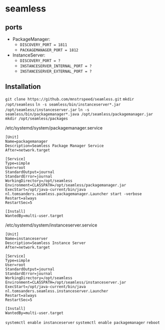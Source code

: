 seamless
========

ports
-----
* PackageManager:
  * ``DISCOVERY_PORT = 1811``
  * ``PACKAGEMANAGER_PORT = 1812``
* InstanceServer:
  * ``DISCOVERY_PORT = ?``
  * ``INSTANCESERVER_INTERNAL_PORT = ?``
  * ``INSTANCESERVER_EXTERNAL_PORT = ?``

Installation
------------
```git clone https://github.com/mnstrspeed/seamless.git```
```mkdir /opt/seamless```
```ln -s seamless/bin/instanceserver*.jar /opt/seamless/instanceserver.jar```
```ln -s seamless/bin/packagemanager*.java /opt/seamless/packagemanager.jar```
```mkdir /opt/seamless/packages```

/etc/systemd/system/packagemanager.service
```
[Unit]
Name=packagemanager
Description=Seamless Package Manager Service
After=network.target

[Service]
Type=simple
User=root
StandardOutput=journal
StandardError=journal
WorkingDirectory=/opt/seamless
Environment=CLASSPATH=/opt/seamless/packagemanager.jar
ExecStart=/opt/java-current/bin/java nl.tomsanders.seamless.packagemanager.Launcher start -verbose
Restart=always
RestartSec=5

[Install]
WantedBy=multi-user.target
```
/etc/systemd/system/instanceserver.service
```
[Unit]
Name=instanceserver
Description=Seamless Instance Server
After=network.target

[Service]
Type=simple
User=root
StandardOutput=journal
StandardError=journal
WorkingDirectory=/opt/seamless
Environment=CLASSPATH=/opt/seamless/instanceserver.jar
ExecStart=/opt/java-current/bin/java nl.tomsanders.seamless.instanceserver.Launcher
Restart=always
RestartSec=5

[Install]
WantedBy=multi-user.target
```

```systemctl enable instanceserver```
```systemctl enable packagemanager```
```reboot```
